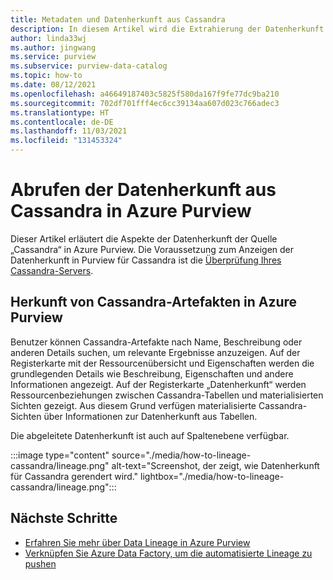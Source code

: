 ```yaml
---
title: Metadaten und Datenherkunft aus Cassandra
description: In diesem Artikel wird die Extrahierung der Datenherkunft aus der Quelle „Cassandra“ beschrieben.
author: linda33wj
ms.author: jingwang
ms.service: purview
ms.subservice: purview-data-catalog
ms.topic: how-to
ms.date: 08/12/2021
ms.openlocfilehash: a46649187403c5825f580da167f9fe77dc9ba210
ms.sourcegitcommit: 702df701fff4ec6cc39134aa607d023c766adec3
ms.translationtype: HT
ms.contentlocale: de-DE
ms.lasthandoff: 11/03/2021
ms.locfileid: "131453324"
---
```

# <a name="how-to-get-lineage-from-cassandra-into-azure-purview"></a>Abrufen der Datenherkunft aus Cassandra in Azure Purview

Dieser Artikel erläutert die Aspekte der Datenherkunft der Quelle „Cassandra“ in Azure Purview. Die Voraussetzung zum Anzeigen der Datenherkunft in Purview für Cassandra ist die [Überprüfung Ihres Cassandra-Servers](../purview/register-scan-cassandra-source.md). 

## <a name="lineage-of-cassandra-artifacts-in-azure-purview"></a>Herkunft von Cassandra-Artefakten in Azure Purview

Benutzer können Cassandra-Artefakte nach Name, Beschreibung oder anderen Details suchen, um relevante Ergebnisse anzuzeigen. Auf der Registerkarte mit der Ressourcenübersicht und Eigenschaften werden die grundlegenden Details wie Beschreibung, Eigenschaften und andere Informationen angezeigt. Auf der Registerkarte „Datenherkunft“ werden Ressourcenbeziehungen zwischen Cassandra-Tabellen und materialisierten Sichten gezeigt. Aus diesem Grund verfügen materialisierte Cassandra-Sichten über Informationen zur Datenherkunft aus Tabellen. 

Die abgeleitete Datenherkunft ist auch auf Spaltenebene verfügbar.

:::image type="content" source="./media/how-to-lineage-cassandra/lineage.png" alt-text="Screenshot, der zeigt, wie Datenherkunft für Cassandra gerendert wird." lightbox="./media/how-to-lineage-cassandra/lineage.png":::


## <a name="next-steps"></a>Nächste Schritte

- [Erfahren Sie mehr über Data Lineage in Azure Purview](catalog-lineage-user-guide.md)
- [Verknüpfen Sie Azure Data Factory, um die automatisierte Lineage zu pushen](how-to-link-azure-data-factory.md)
